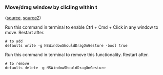 ### Move/drag window by clicling within t

([source](https://superuser.com/a/1466919),
[source2](http://www.mackungfu.org/UsabilityhackClickdraganywhereinmacOSwindowstomovethem))


Run this command in terminal to enable Ctrl + Cmd + Click in any window to move. Restart after.
```
# to add
defaults write -g NSWindowShouldDragOnGesture -bool true
```

Run this command in terminal to remove this functionality. Restart after.
```
# to remove
defaults delete -g NSWindowShouldDragOnGesture
```